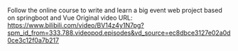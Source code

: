 Follow the online course to write and learn a big event web project based on springboot and Vue
Original video URL: https://www.bilibili.com/video/BV14z4y1N7pg?spm_id_from=333.788.videopod.episodes&vd_source=ec8dbce3127e02a0d0ce3c12f0a7b217
